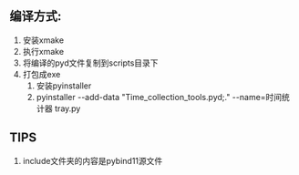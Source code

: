 ## 编译方式:
1. 安装xmake
2. 执行xmake
3. 将编译的pyd文件复制到scripts目录下
4. 打包成exe
   1. 安装pyinstaller
   2. pyinstaller --add-data "Time_collection_tools.pyd;." --name=时间统计器 tray.py

## TIPS
1. include文件夹的内容是pybind11源文件